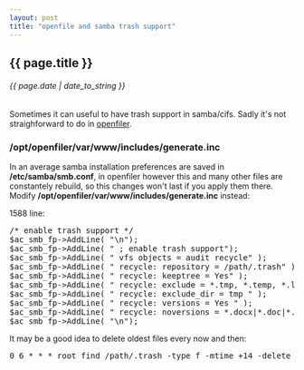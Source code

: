 ```yaml
---
layout: post
title: "openfile and samba trash support"
---
```


## {{ page.title }}

###### {{ page.date | date_to_string }}

Sometimes it can useful to have trash support in samba/cifs. Sadly it's not straighforward to do in [openfiler](http://www.openfiler.com/).

### /opt/openfiler/var/www/includes/generate.inc

In an average samba installation preferences are saved in **/etc/samba/smb.conf**, in openfiler however this and many other files are constantely rebuild, so this changes won't last if you apply them there. Modify **/opt/openfiler/var/www/includes/generate.inc** instead:

1588 line:
 
<pre>
/* enable trash support */
$ac_smb_fp-&gt;AddLine( "\n");
$ac_smb_fp-&gt;AddLine( " ; enable trash support");
$ac_smb_fp-&gt;AddLine( " vfs objects = audit recycle" );
$ac_smb_fp-&gt;AddLine( " recycle: repository = /path/.trash" );
$ac_smb_fp-&gt;AddLine( " recycle: keeptree = Yes" );
$ac_smb_fp-&gt;AddLine( " recycle: exclude = *.tmp, *.temp, *.log, *.ldb" );
$ac_smb_fp-&gt;AddLine( " recycle: exclude_dir = tmp " );
$ac_smb_fp-&gt;AddLine( " recycle: versions = Yes " );
$ac_smb_fp-&gt;AddLine( " recycle: noversions = *.docx|*.doc|*.xls|*xlsx|*.ppt|*.odt" );
$ac_smb_fp-&gt;AddLine( "\n");
</pre>

It may be a good idea to delete oldest files every now and then:

<pre>
0 6 * * * root find /path/.trash -type f -mtime +14 -delete &gt; /dev/null
</pre>

